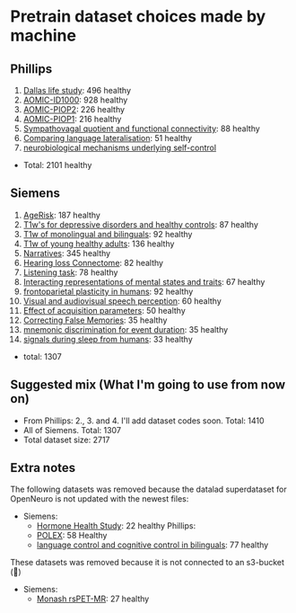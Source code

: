 # Pretrain dataset choices made by machine

## Phillips

1. [Dallas life study](https://openneuro.org/datasets/ds004856/versions/1.0.4): 496 healthy
2. [AOMIC-ID1000](https://openneuro.org/datasets/ds003097/versions/1.2.1): 928 healthy
3. [AOMIC-PIOP2](https://openneuro.org/datasets/ds002790/versions/2.0.0): 226 healthy
4. [AOMIC-PIOP1](https://openneuro.org/datasets/ds002785/versions/2.0.0): 216 healthy
5. [Sympathovagal quotient and functional connectivity](https://openneuro.org/datasets/ds004648/versions/1.0.0): 88 healthy
6. [Comparing language lateralisation](https://openneuro.org/datasets/ds004073/versions/1.0.1): 51 healthy
7. [neurobiological mechanisms underlying self-control](https://openneuro.org/datasets/ds002643/versions/1.1.0)

- Total: 2101 healthy

## Siemens

1. [AgeRisk](https://openneuro.org/datasets/ds004711/versions/1.0.0): 187 healthy
2. [T1w's for depressive disorders and healthy controls](https://openneuro.org/datasets/ds003653/versions/1.0.0): 87 healthy
3. [T1w of monolingual and bilinguals](https://openneuro.org/datasets/ds001747/versions/1.1.0): 92 healthy
4. [T1w of young healthy adults](https://openneuro.org/datasets/ds003826/versions/3.0.1): 136 healthy
5. [Narratives](https://openneuro.org/datasets/ds002345/versions/1.1.4): 345 healthy
6. [Hearing loss Connectome](https://openneuro.org/datasets/ds005026/versions/1.0.0): 82 healthy
7. [Listening task](https://openneuro.org/datasets/ds004285/versions/1.0.0): 78 healthy
8. [Interacting representations of mental states and traits](https://openneuro.org/datasets/ds004217/versions/1.0.0): 67 healthy
9. [frontoparietal plasticity in humans](https://openneuro.org/datasets/ds003849/versions/1.0.0): 92 healthy
10. [Visual and audiovisual speech perception](https://openneuro.org/datasets/ds003717/versions/1.1.0): 60 healthy
11. [Effect of acquisition parameters](https://openneuro.org/datasets/ds004499/versions/1.0.3): 50 healthy
12. [Correcting False Memories](https://openneuro.org/datasets/ds002242/versions/1.0.0): 35 healthy
13. [mnemonic discrimination for event duration](https://openneuro.org/datasets/ds002655/versions/1.0.1): 35 healthy
14. [signals during sleep from humans](https://openneuro.org/datasets/ds003768/versions/1.0.11): 33 healthy

- total: 1307

## Suggested mix (What I'm going to use from now on)

- From Phillips: 2., 3. and 4. I'll add dataset codes soon. Total: 1410
- All of Siemens. Total: 1307
- Total dataset size: 2717

## Extra notes

The following datasets was removed because the datalad superdataset for OpenNeuro is not updated with the newest files:

- Siemens:
  - [Hormone Health Study](https://openneuro.org/datasets/ds005360/versions/1.0.0): 22 healthy
Phillips:
  - [POLEX](https://openneuro.org/datasets/ds005375/versions/1.0.0): 58 Healthy
  - [language control and cognitive control in bilinguals](https://openneuro.org/datasets/ds005455/versions/1.1.5): 77 healthy

These datasets was removed because it is not connected to an s3-bucket (🖕)

- Siemens:
  - [Monash rsPET-MR](https://openneuro.org/datasets/ds002898/versions/1.4.2): 27 healthy
